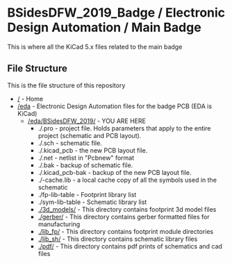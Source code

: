 # BSidesDFW_2019_Badge / Electronic Design Automation / Main Badge

This is where all the KiCad 5.x files related to the main badge

## File Structure

This is the file structure of this repository

* [/](/README.md) - Home
* [/eda](/eda/) - Electronic Design Automation files for the badge PCB (EDA is KiCad)
  * [/eda/BSidesDFW_2019/](/eda/BSidesDFW_2019/) - YOU ARE HERE
    * ./<filename>.pro - project file. Holds parameters that apply to the entire project (schematic and PCB layout).
    * ./<filename>.sch - schematic file.
    * ./<filename>.kicad_pcb - the new PCB layout file.
    * ./<filename>.net - netlist in "Pcbnew" format
    * ./<filename>.bak - backup of schematic file.
    * ./<filename>.kicad_pcb-bak - backup of the new PCB layout file.
    * ./<filename>-cache.lib - a local cache copy of all the symbols used in the schematic
    * ./fp-lib-table - Footprint library list
    * ./sym-lib-table - Schematic library list
    * [./3d_models/](/eda/BSidesDFW_2019/3d_models/) - This directory contains footprint 3d model files
    * [./gerber/](/eda/BSidesDFW_2019/gerber/) - This directory contains gerber formatted files for manufacturing
    * [./lib_fp/](/eda/BSidesDFW_2019/lib_fp/) - This directory contains footprint module directories
    * [./lib_sh/](/eda/BSidesDFW_2019/lib_sh/) - This directory contains schematic library files
    * [./pdf/](/eda/BSidesDFW_2019/pdf/) - This directory contains pdf prints of schematics and cad files
